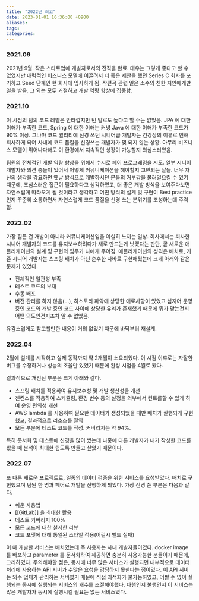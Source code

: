 ```yaml
---
title: "2022년 회고"
date: 2023-01-01 16:36:00 +0900
aliases: 
tags: 
categories: 
---
```


### 2021.09

2021년 9월. 작은 스타트업에 개발자로서의 전직을 완료. 대우는 그렇게 좋다고 할 수 없었지만 매력적인 비즈니스 모델에 이끌려서 더 좋은 제안을 했던 Series C 회사를 포기하고 Seed 단계인 현 회사에 입사하게 됨. 작편곡 관련 일은 소수의 친한 지인에게만 일을 받음. 그 외는 모두 거절하고 개발 역량 향상에 집중함.

### 2021.10

이 시점의 팀의 코드 레벨은 안타깝지만 빈 말로도 높다고 할 수는 없었음. JPA 에 대한 이해가 부족한 코드, Spring 에 대한 이해는 커녕 Java 에 대한 이해가 부족한 코드가 90% 이상. 그나마 코드 퀼리티에 신경 쓰던 시니어급 개발자는 건강상의 이유로 인해 퇴사하게 되어 사내에 코드 품질을 신경쓰는 개발자가 몇 되지 않는 상황. 아무리 비즈니스 모델이 뛰어나다해도 이 환경에서 지속적인 성장이 가능할지 의심스러웠음.

팀원의 전체적인 개발 역량 향상을 위해서 수시로 페어 프로그래밍을 시도. 일부 시니어 개발자와 의견 충돌이 있어서 어떻게 커뮤니케이션을 해야할지 고민되는 날들. 너무 자신의 생각을 강요하면 옛날 방식으로 개발하시던 분들의 거부감을 불러일으킬 수 있기 때문에, 조심스러운 접근이 필요하다고 생각하였고, 더 좋은 개발 방식을 보여주다보면 자연스럽게 따라오게 될 것이라고 생각하고 어떤 방식의 설계 및 구현이 Best practice 인지 꾸준히 소통하면서 자연스럽게 코드 품질을 신경 쓰는 분위기를 조성하는데 주력함.

### 2022.02

가장 힘든 건 개발이 아니라 커뮤니케이션임을 여실히 느끼는 일상. 회사에서는 퇴사한 시니어 개발자의 코드를 유지보수하려다가 새로 만드는게 낫겠다는 판단, 곧 새로운 애플리케이션의 설계 및 구현의 임무가 나에게 주어짐. 애플리케이션의 성격은 배치로, 기존 시니어 개발자는 스프링 배치가 아닌 순수한 자바로 구현해뒀는데 크게 아래와 같은 문제가 있었다.

- 전체적인 일관성 부족
- 테스트 코드의 부재
- 수동 배포
- 버전 관리를 하지 않음(...), 히스토리 파악에 상당한 애로사항이 있었고 심지어 운영 중인 코드와 개발 중인 코드 사이에 상당한 유리가 존재했기 때문에 뭐가 맞는건지 어떤 의도인건지조차 알 수 없었음.

유감스럽게도 참고할만한 내용이 거의 없었기 때문에 바닥부터 재설계.

### 2022.04

2월에 설계를 시작하고 실제 동작까지 약 2개월이 소요되었다. 이 시점 이후로는 자잘한 버그를 수정하거나 성능의 조율만 있었기 때문에 완성 시점을 4월로 봤다.

결과적으로 개선된 부분은 크게 아래와 같다.

- 스프링 배치를 적용하여 유지보수성 및 개발 생산성을 개선
- 젠킨스를 적용하여 스케쥴링, 환경 변수 등의 설정을 외부에서 컨트롤할 수 있게 하여 운영 편의성 개선
- AWS lambda 를 사용하여 필요한 데이터가 생성되었을 때만 배치가 실행되게 구현했고, 결과적으로 리소스를 절약
- 모든 부분에 테스트 코드를 작성. 커버리지는 약 94%.

특히 문서화 및 테스트에 신경을 많이 썼는데 나중에 다른 개발자가 내가 작성한 코드를 봤을 때 분석이 최대한 쉽도록 만들고 싶었기 때문이다.

### 2022.07

또 다른 새로운 프로젝트로, 일종의 데이터 검증을 위한 서비스를 요청받았다. 배치로 구현했으며 팀원 한 명과 페어로 개발을 진행하게 되었다. 가장 신경 쓴 부분은 다음과 같다.

- 쉬운 사용법
- [[GitLab]] 을 최대한 활용
- 테스트 커버리지 100%
- 모든 코드에 대한 철저한 리뷰
- 코드 포맷에 대해 통일된 스타일 적용(어길시 빌드 실패)

이 때 개발한 서비스는 배치였는데 주 사용자는 사내 개발자들이였다. docker image 를 배포하고 parameter 를 문서화하여 제공하면 충분히 사용가능한 분들이기 때문에, 그리하였다. 주의해야할 점은, 동시에 너무 많은 서비스가 실행되면 내부적으로 데이터 처리에 사용하는 API 서버가 수많은 요청을 감당하지 못한다는 점이였다. 이 API 서버는 외주 업체가 관리하는 서버였기 때문에 직접 최적화가 불가능하였고, 어쩔 수 없이 실행되는 동시에 실행되는 서비스의 개수를 조절해야했다. 다행인지 불행인지 이 서비스는 많은 개발자가 동시에 실행시킬 필요는 없는 서비스였다.


